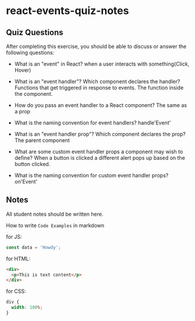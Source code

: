 # react-events-quiz-notes

## Quiz Questions

After completing this exercise, you should be able to discuss or answer the following questions:

- What is an "event" in React?
  when a user interacts with something(Click, Hover)

- What is an "event handler"? Which component declares the handler?
  Functions that get triggered in response to events. The function inside the component.

- How do you pass an event handler to a React component?
  The same as a prop

- What is the naming convention for event handlers?
  handle'Event'

- What is an "event handler prop"? Which component declares the prop?
  The parent component

- What are some custom event handler props a component may wish to define?
  When a button is clicked a different alert pops up based on the button clicked.

- What is the naming convention for custom event handler props?
  on'Event'

## Notes

All student notes should be written here.

How to write `Code Examples` in markdown

for JS:

```javascript
const data = 'Howdy';
```

for HTML:

```html
<div>
  <p>This is text content</p>
</div>
```

for CSS:

```css
div {
  width: 100%;
}
```
